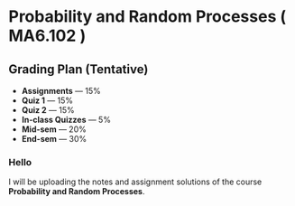 # Probability and Random Processes ( MA6.102 )

## Grading Plan (Tentative)

- **Assignments** — 15%
- **Quiz 1** — 15%
- **Quiz 2** — 15%
- **In-class Quizzes** — 5%
- **Mid-sem** — 20%
- **End-sem** — 30%



### Hello

I will be uploading the notes and assignment solutions of the course **Probability and Random Processes**.
